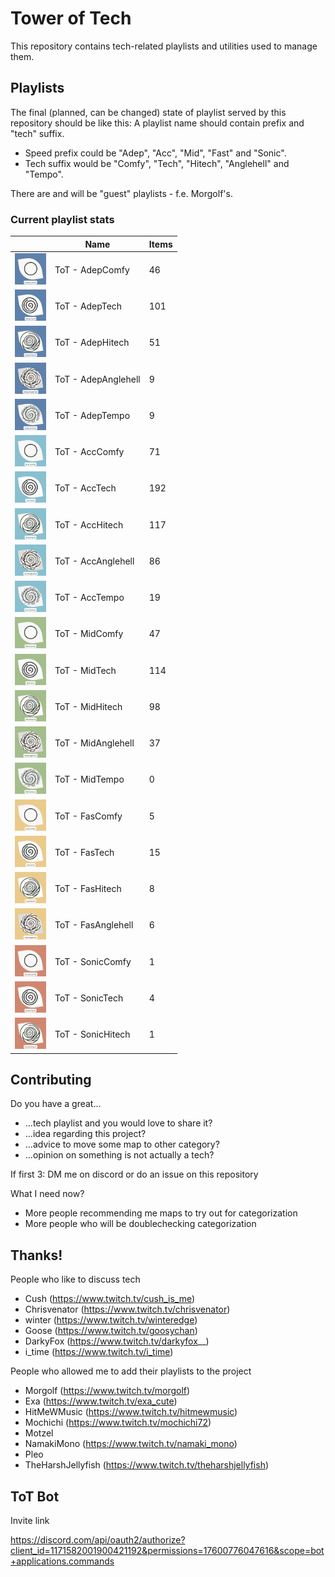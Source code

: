 # Tower of Tech

This repository contains tech-related playlists and utilities used to manage them.

## Playlists


The final (planned, can be changed) state of playlist served by this repository should be like this:
A playlist name should contain prefix and "tech" suffix.
  

* Speed prefix could be "Adep", "Acc", "Mid", "Fast" and "Sonic".
* Tech suffix would be "Comfy", "Tech", "Hitech", "Anglehell" and "Tempo".

There are and will be "guest" playlists - f.e. Morgolf's.

### Current playlist stats

|                                                                              | Name                | Items |
| ---------------------------------------------------------------------------- | ------------------- | ----- |
| <img src="./migrated/covers/AdepComfy.png" height="50px" width="50px" />     | ToT - AdepComfy     | 46    |
| <img src="./migrated/covers/AdepTech.png" height="50px" width="50px" />      | ToT - AdepTech      | 101   |
| <img src="./migrated/covers/AdepHitech.png" height="50px" width="50px" />    | ToT - AdepHitech    | 51    |
| <img src="./migrated/covers/AdepAnglehell.png" height="50px" width="50px" /> | ToT - AdepAnglehell | 9     |
| <img src="./migrated/covers/AdepTempo.png" height="50px" width="50px" />     | ToT - AdepTempo     | 9     |
| <img src="./migrated/covers/AccComfy.png" height="50px" width="50px" />      | ToT - AccComfy      | 71    |
| <img src="./migrated/covers/AccTech.png" height="50px" width="50px" />       | ToT - AccTech       | 192   |
| <img src="./migrated/covers/AccHitech.png" height="50px" width="50px" />     | ToT - AccHitech     | 117   |
| <img src="./migrated/covers/AccAnglehell.png" height="50px" width="50px" />  | ToT - AccAnglehell  | 86    |
| <img src="./migrated/covers/AccTempo.png" height="50px" width="50px" />      | ToT - AccTempo      | 19    |
| <img src="./migrated/covers/MidComfy.png" height="50px" width="50px" />      | ToT - MidComfy      | 47    |
| <img src="./migrated/covers/MidTech.png" height="50px" width="50px" />       | ToT - MidTech       | 114   |
| <img src="./migrated/covers/MidHitech.png" height="50px" width="50px" />     | ToT - MidHitech     | 98    |
| <img src="./migrated/covers/MidAnglehell.png" height="50px" width="50px" />  | ToT - MidAnglehell  | 37    |
| <img src="./migrated/covers/MidTempo.png" height="50px" width="50px" />      | ToT - MidTempo      | 0     |
| <img src="./migrated/covers/FasComfy.png" height="50px" width="50px" />      | ToT - FasComfy      | 5     |
| <img src="./migrated/covers/FasTech.png" height="50px" width="50px" />       | ToT - FasTech       | 15    |
| <img src="./migrated/covers/FasHitech.png" height="50px" width="50px" />     | ToT - FasHitech     | 8     |
| <img src="./migrated/covers/FasAnglehell.png" height="50px" width="50px" />  | ToT - FasAnglehell  | 6     |
| <img src="./migrated/covers/SonicComfy.png" height="50px" width="50px" />    | ToT - SonicComfy    | 1     |
| <img src="./migrated/covers/SonicTech.png" height="50px" width="50px" />     | ToT - SonicTech     | 4     |
| <img src="./migrated/covers/SonicHitech.png" height="50px" width="50px" />   | ToT - SonicHitech   | 1     |

## Contributing

Do you have a great...

* ...tech playlist and you would love to share it?
* ...idea regarding this project?
* ...advice to move some map to other category?
* ...opinion on something is not actually a tech?

If first 3: DM me on discord or do an issue on this repository

What I need now?

* More people recommending me maps to try out for categorization
* More people who will be doublechecking categorization

## Thanks!

People who like to discuss tech

* Cush (https://www.twitch.tv/cush_is_me)
* Chrisvenator (https://www.twitch.tv/chrisvenator)
* winter (https://www.twitch.tv/winteredge)
* Goose (https://www.twitch.tv/goosychan)
* DarkyFox (https://www.twitch.tv/darkyfox__)
* i_time (https://www.twitch.tv/i_time)

People who allowed me to add their playlists to the project

* Morgolf (https://www.twitch.tv/morgolf)
* Exa (https://www.twitch.tv/exa_cute)
* HitMeWMusic (https://www.twitch.tv/hitmewmusic)
* Mochichi (https://www.twitch.tv/mochichi72)
* Motzel
* NamakiMono (https://www.twitch.tv/namaki_mono)
* Pleo
* TheHarshJellyfish (https://www.twitch.tv/theharshjellyfish)

## ToT Bot

Invite link

https://discord.com/api/oauth2/authorize?client_id=1171582001900421192&permissions=17600776047616&scope=bot+applications.commands

